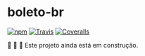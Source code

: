 # boleto-br

<a href="https://www.npmjs.com/package/boleto-br"><img src="https://img.shields.io/npm/v/boleto-br.svg" alt="npm"></a>
<a href="https://travis-ci.org/thiamsantos/boleto-br"><img src="https://img.shields.io/travis/thiamsantos/boleto-br.svg" alt="Travis"></a> <a href="https://coveralls.io/github/thiamsantos/boleto-br?branch=master"><img src="https://img.shields.io/coveralls/thiamsantos/boleto-br.svg" alt="Coveralls"></a>

:construction: :construction: :construction:
Este projeto ainda está em construção.
